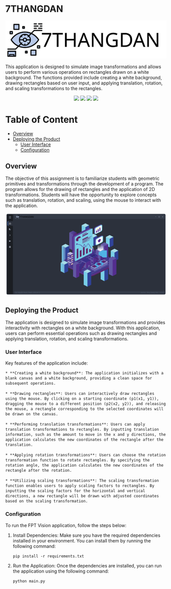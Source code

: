 # 7THANGDAN

<div>
  <p align="center">
    <img src="images/logo.svg" width="800"> 
  </p>
</div>

This application is designed to simulate image transformations and allows users to perform various operations on rectangles drawn on a white background. The functions provided include creating a white background, drawing rectangles based on user input, and applying translation, rotation, and scaling transformations to the rectangles.

<p align="center">
  <img src="https://img.shields.io/badge/OS-Windows-red?style=flat&logo=" />
  <img src="https://img.shields.io/badge/Python-v3.9.13-blue?style=flat&logo=python" />
  <img src="https://img.shields.io/badge/QT-6.3.2-green?style=flat&logo=qt" />
  <a href="https://github.com/Zeres-Engel"><img src="https://img.shields.io/github/followers/Zeres-Engel.svg?style=social&label=Follow" /></a>
</p>

# Table of Content
- [Overview](#overview)
- [Deploying the Product](#deploying-the-product)
    - [User Interface](#user-interface)
    - [Configuration](#configuration)

## Overview

The objective of this assignment is to familiarize students with geometric primitives and transformations through the development of a program. The program allows for the drawing of rectangles and the application of 2D transformations. Students will have the opportunity to explore concepts such as translation, rotation, and scaling, using the mouse to interact with the application.

  <img src="images/overview.png" width="600">

## Deploying the Product

The application is designed to simulate image transformations and provides interactivity with rectangles on a white background. With this application, users can perform essential operations such as drawing rectangles and applying translation, rotation, and scaling transformations.

  ### User Interface

  Key features of the application include:

    * **Creating a white background**: The application initializes with a blank canvas and a white background, providing a clean space for subsequent operations.

    * **Drawing rectangles**: Users can interactively draw rectangles using the mouse. By clicking on a starting coordinate (p1(x1, y1)), dragging the mouse to a different position (p2(x2, y2)), and releasing the mouse, a rectangle corresponding to the selected coordinates will be drawn on the canvas.

    * **Performing translation transformations**: Users can apply translation transformations to rectangles. By inputting translation information, such as the amount to move in the x and y directions, the application calculates the new coordinates of the rectangle after the translation.

    * **Applying rotation transformations**: Users can choose the rotation transformation function to rotate rectangles. By specifying the rotation angle, the application calculates the new coordinates of the rectangle after the rotation.

    * **Utilizing scaling transformations**: The scaling transformation function enables users to apply scaling factors to rectangles. By inputting the scaling factors for the horizontal and vertical directions, a new rectangle will be drawn with adjusted coordinates based on the scaling transformation.

  ### Configuration

  To run the FPT Vision application, follow the steps below:

  1. Install Dependencies:
    Make sure you have the required dependencies installed in your environment. You can install them by running the following command:
      ```shell
      pip install -r requirements.txt
      ```

  2. Run the Application:
    Once the dependencies are installed, you can run the application using the following command:
      ```shell
      python main.py
      ```
